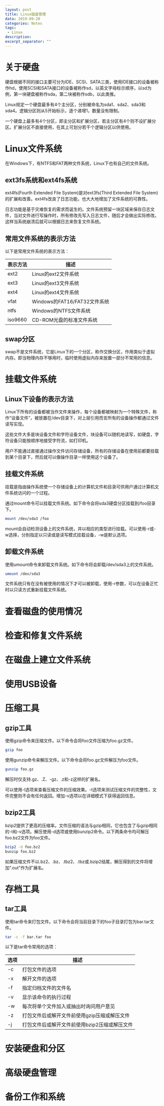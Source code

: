 ```yaml
---
layout: post
title: Linux磁盘管理
data: 2019-09-20
categories: Notes
tags: 
 - Linux
description:
excerpt_separator: ""
---
```


# 关于硬盘

硬盘根据不同的接口主要可分为IDE、SCSI、SATA三类，使用IDE接口的设备被称作hd，使用SCSI和SATA接口的设备被称作sd，以英文字母标示顺序，以sd为例，第一块硬盘被称作sda，第二块被称作sdb，以此类推。

Linux规定一个硬盘最多有4个主分区，分别被命名为sda1、sda2、sda3和sda4。逻辑分区则从5开始标示，逐个递增1，数量没有限制。

一个硬盘上最多有4个分区，即主分区和扩展分区，若主分区有4个则不设扩展分区。扩展分区不直接使用，在其上可划分若干个逻辑分区以供使用。

# Linux文件系统

在Windows下，有NTFS和FAT两种文件系统，Linux下也有自己的文件系统。

## ext3fs系统和ext4fs系统

ext4fs(Fourth Extended File System)是对ext3fs(Third Extended File System)的扩展和改善。ext4fs改良了日志功能，也大大地增加了文件系统的可靠性。

日志功能是基于灾难恢复的需求而诞生的。文件系统预留一块区域来保存日志文件，当对文件进行写操作时，所有修改先写入日志文件，随后才会做出实际修改。这样当系统崩溃后就可以根据日志来恢复文件系统。

## 常用文件系统的表示方法

以下是常用文件系统的表示方法：

| 表示方法 | 描述                         |
| -------- | ---------------------------- |
| ext2     | Linux的ext2文件系统          |
| ext3     | Linux的ext3文件系统          |
| ext4     | Linux的ext4文件系统          |
| vfat     | Windows的FAT16/FAT32文件系统 |
| ntfs     | Windows的NTFS文件系统        |
| iso9660  | CD-ROM光盘的标准文件系统     |

## swap分区

swap不是文件系统，它是Linux下的一个分区，称作交换分区，作用类似于虚拟内存。即当物理内存不够用时，临时使用虚拟内存来放置一部分不常用的信息。

# 挂载文件系统

## Linux下设备的表示方法

Linux下所有的设备都被当作文件来操作，每个设备都被映射为一个特殊文件，称作“设备文件”，被放置在/dev目录下，对上层引用而言所有的设备操作都通过文件读写实现。

这些文件大多是块设备文件和字符设备文件，块设备可以随机地读写，如硬盘，字符设备只能按顺序地接受字符流，如打印机。

用户不能通过直接通过操作文件访问存储设备，所有的存储设备在使用前都要挂载到某个目录下，然后就可以像操作目录一样使用这个设备了。

## 挂载文件系统

挂载是指由操作系统使一个存储设备上的计算机文件和目录可供用户通过计算机文件系统访问的一个过程。

通过mount命令可以挂载文件系统。如下命令会将sda3硬盘分区挂载到/foo目录下。

```bash
mount /dev/sda3 /foo
```

mount会自动检测设备上的文件系统，并以相应的类型进行挂载。可以使用-r或-w选择，分别指定以只读或是读写模式挂载设备，-w是默认选项。

## 卸载文件系统

使用umount命令来卸载文件系统。如下命令将会卸载/dev/sda3上的文件系统。

```bash
umount /dev/sda3
```

文件系统只有在没有被使用的情况下才可以被卸载，使用-r参数，可以在设备正忙时以只读方式重新挂载文件系统。

# 查看磁盘的使用情况

# 检查和修复文件系统

# 在磁盘上建立文件系统

# 使用USB设备

# 压缩工具

## gzip工具

使用gzip命令来压缩文件。以下命令会将foo文件压缩为foo.gz文件。

```bash
gzip foo
```

使用gunzip命令来解压文件。以下命令会将foo.gz文件解压为foo文件。

```bash
gunzip foo.gz
```
解压时仅支持.gz、.Z、-gz、.z和-z这样的扩展名。

可以使用-l选项来查看压缩文件的压缩效果。-t选项来测试压缩文件的完整性，文件完整则不会有任何返回。增加-v选项以在详细模式下获得返回信息。

## bzip2工具

bzip2提供了更高的压缩率。文件压缩的语法与gzip相同，它也包含了与gzip相同的-t和-v选项。解压使用-d选项或使用bunzip2命令。以下两条命令均可解压foo.bz2文件为foo文件。

```bash
bzip2 -d foo.bz2
bunzip foo.bz2
```

如果压缩文件不以.bz2、.bz、.tbz2、.tbz或.bzip2结尾，解压得到的文件将增加“.out”作为扩展名。

# 存档工具

## tar工具

使用tar命令来打包文件。以下命令会将当前目录下的foo子目录打包为bar.tar文件。

```bash
tar -c -f bar.tar foo
```

以下是tar命令常用的选项：

| 选项 | 描述                                         |
| ---- | -------------------------------------------- |
| -c   | 打包文件的选项                               |
| -x   | 解开文件的选项                               |
| -f    | 指定归档文件的文件名                         |
| -v   | 显示该命令的执行过程                         |
|-w   | 每次将单个文件加入或抽出时询问用户意见       |
| -z   | 打包文件后或解开文件前使用gzip压缩或解压文件 |
| -j    | 打包文件后或解开文件前使用bzip2压缩或解压文件 |

# 安装硬盘和分区

# 高级硬盘管理

# 备份工作和系统
